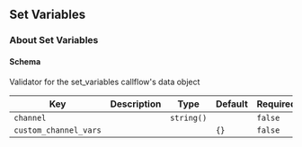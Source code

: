 ## Set Variables

### About Set Variables

#### Schema

Validator for the set_variables callflow's data object



Key | Description | Type | Default | Required
--- | ----------- | ---- | ------- | --------
`channel` |   | `string()` |   | `false`
`custom_channel_vars` |   |   | `{}` | `false`



